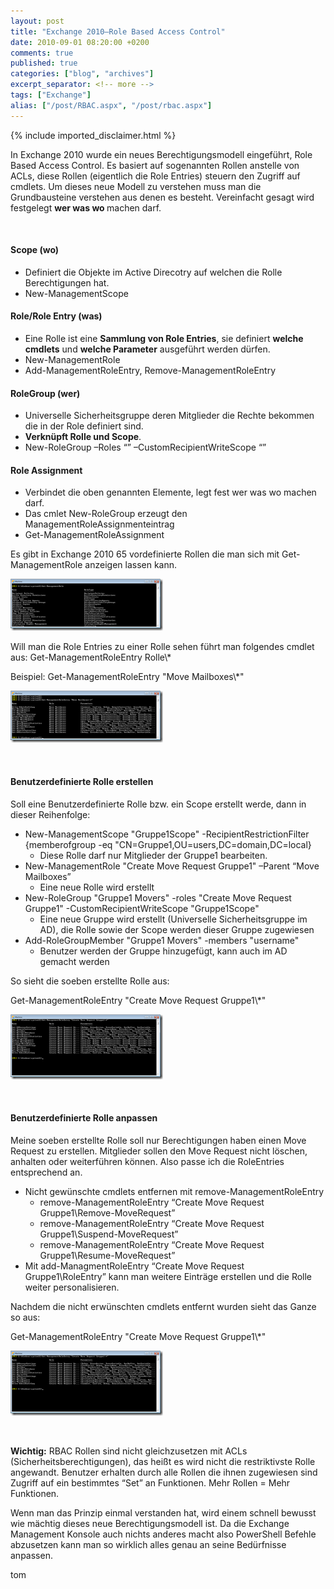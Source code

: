 ```yaml
---
layout: post
title: "Exchange 2010–Role Based Access Control"
date: 2010-09-01 08:20:00 +0200
comments: true
published: true
categories: ["blog", "archives"]
excerpt_separator: <!-- more -->
tags: ["Exchange"]
alias: ["/post/RBAC.aspx", "/post/rbac.aspx"]
---
```

<!-- more -->
{% include imported_disclaimer.html %}
<p>In Exchange 2010 wurde ein neues Berechtigungsmodell eingef&uuml;hrt, Role Based Access Control. Es basiert auf sogenannten Rollen anstelle von ACLs, diese Rollen (eigentlich die Role Entries) steuern den Zugriff auf cmdlets. Um dieses neue Modell zu verstehen muss man die Grundbausteine verstehen aus denen es besteht. Vereinfacht gesagt wird festgelegt <strong>wer was wo </strong>machen darf.</p>
<p>&nbsp;</p>
<h4>Scope (wo)</h4>
<ul>
<li>Definiert die Objekte im Active Direcotry auf welchen die Rolle Berechtigungen hat. </li>
<li>New-ManagementScope </li>
</ul>
<h4>Role/Role Entry (was)</h4>
<ul>
<li>Eine Rolle ist eine <strong>Sammlung von Role Entries</strong>, sie definiert <strong>welche cmdlets</strong> und <strong>welche Parameter</strong> ausgef&uuml;hrt werden d&uuml;rfen. </li>
<li>New-ManagementRole </li>
<li>Add-ManagementRoleEntry, Remove-ManagementRoleEntry </li>
</ul>
<h4>RoleGroup (wer)</h4>
<ul>
<li>Universelle Sicherheitsgruppe deren Mitglieder die Rechte bekommen die in der Role definiert sind. </li>
<li><strong>Verkn&uuml;pft Rolle und Scope</strong>. </li>
<li>New-RoleGroup &ndash;Roles &ldquo;&rdquo; &ndash;CustomRecipientWriteScope &ldquo;&rdquo; </li>
</ul>
<h4>Role Assignment</h4>
<ul>
<li>Verbindet die oben genannten Elemente, legt fest wer was wo machen darf. </li>
<li>Das cmlet New-RoleGroup erzeugt den ManagementRoleAssignmenteintrag </li>
<li>Get-ManagementRoleAssignment </li>
</ul>
<p>Es gibt in Exchange 2010 65 vordefinierte Rollen die man sich mit Get-ManagementRole anzeigen lassen kann.</p>
<p><a href="/assets/image_233.png"><img style="background-image: none; border-right-width: 0px; margin: 0px; padding-left: 0px; padding-right: 0px; display: inline; border-top-width: 0px; border-bottom-width: 0px; border-left-width: 0px; padding-top: 0px" title="image" src="/assets/image_thumb_231.png" border="0" alt="image" width="244" height="83" /></a></p>
<p>Will man die Role Entries zu einer Rolle sehen f&uuml;hrt man folgendes cmdlet aus: Get-ManagementRoleEntry Rolle\*</p>
<p>Beispiel: Get-ManagementRoleEntry "Move Mailboxes\*"</p>
<p><a href="/assets/image_234.png"><img style="background-image: none; border-right-width: 0px; margin: 0px; padding-left: 0px; padding-right: 0px; display: inline; border-top-width: 0px; border-bottom-width: 0px; border-left-width: 0px; padding-top: 0px" title="image" src="/assets/image_thumb_232.png" border="0" alt="image" width="244" height="83" /></a></p>
<p>&nbsp;</p>
<h4>Benutzerdefinierte Rolle erstellen</h4>
<p>Soll eine Benutzerdefinierte Rolle bzw. ein Scope erstellt werde, dann in dieser Reihenfolge:</p>
<ul>
<li>New-ManagementScope "Gruppe1Scope" -RecipientRestrictionFilter {memberofgroup -eq "CN=Gruppe1,OU=users,DC=domain,DC=local} 
<ul>
<li>Diese Rolle darf nur Mitglieder der Gruppe1 bearbeiten. </li>
</ul>
</li>
<li>New-ManagementRole "Create Move Request Gruppe1" &ndash;Parent &ldquo;Move Mailboxes&rdquo; 
<ul>
<li>Eine neue Rolle wird erstellt </li>
</ul>
</li>
<li>New-RoleGroup "Gruppe1 Movers" -roles "Create Move Request Gruppe1" -CustomRecipientWriteScope "Gruppe1Scope" 
<ul>
<li>Eine neue Gruppe wird erstellt (Universelle Sicherheitsgruppe im AD), die Rolle sowie der Scope werden dieser Gruppe zugewiesen </li>
</ul>
</li>
<li>Add-RoleGroupMember "Gruppe1 Movers" -members "username" 
<ul>
<li>Benutzer werden der Gruppe hinzugef&uuml;gt, kann auch im AD gemacht werden </li>
</ul>
</li>
</ul>
<p>So sieht die soeben erstellte Rolle aus:</p>
<p>Get-ManagementRoleEntry "Create Move Request Gruppe1\*"</p>
<p><a href="/assets/image_235.png"><img style="background-image: none; border-right-width: 0px; margin: 0px; padding-left: 0px; padding-right: 0px; display: inline; border-top-width: 0px; border-bottom-width: 0px; border-left-width: 0px; padding-top: 0px" title="image" src="/assets/image_thumb_233.png" border="0" alt="image" width="244" height="104" /></a></p>
<p>&nbsp;</p>
<h4>Benutzerdefinierte Rolle anpassen</h4>
<p>Meine soeben erstellte Rolle soll nur Berechtigungen haben einen Move Request zu erstellen. Mitglieder sollen den Move Request nicht l&ouml;schen, anhalten oder weiterf&uuml;hren k&ouml;nnen. Also passe ich die RoleEntries entsprechend an.</p>
<ul>
<li>Nicht gew&uuml;nschte cmdlets entfernen mit remove-ManagementRoleEntry 
<ul>
<li>remove-ManagementRoleEntry &ldquo;Create Move Request Gruppe1\Remove-MoveRequest&rdquo; </li>
<li>remove-ManagementRoleEntry &ldquo;Create Move Request Gruppe1\Suspend-MoveRequest&rdquo; </li>
<li>remove-ManagementRoleEntry &ldquo;Create Move Request Gruppe1\Resume-MoveRequest&rdquo; </li>
</ul>
</li>
<li>Mit add-ManagmentRoleEntry &ldquo;Create Move Request Gruppe1\RoleEntry&rdquo; kann man weitere Eintr&auml;ge erstellen und die Rolle weiter personalisieren. </li>
</ul>
<p>Nachdem die nicht erw&uuml;nschten cmdlets entfernt wurden sieht das Ganze so aus:</p>
<p>Get-ManagementRoleEntry "Create Move Request Gruppe1\*"</p>
<p><a href="/assets/image_236.png"><img style="background-image: none; border-right-width: 0px; padding-left: 0px; padding-right: 0px; display: inline; border-top-width: 0px; border-bottom-width: 0px; border-left-width: 0px; padding-top: 0px" title="image" src="/assets/image_thumb_234.png" border="0" alt="image" width="244" height="104" /></a></p>
<p>&nbsp;</p>
<p><strong>Wichtig:</strong> RBAC Rollen sind nicht gleichzusetzen mit ACLs (Sicherheitsberechtigungen), das hei&szlig;t es wird nicht die restriktivste Rolle angewandt. Benutzer erhalten durch alle Rollen die ihnen zugewiesen sind Zugriff auf ein bestimmtes &ldquo;Set&rdquo; an Funktionen. Mehr Rollen = Mehr Funktionen.</p>
<p>Wenn man das Prinzip einmal verstanden hat, wird einem schnell bewusst wie m&auml;chtig dieses neue Berechtigungsmodell ist. Da die Exchange Management Konsole auch nichts anderes macht also PowerShell Befehle abzusetzen kann man so wirklich alles genau an seine Bed&uuml;rfnisse anpassen.</p>
<p>tom</p>
